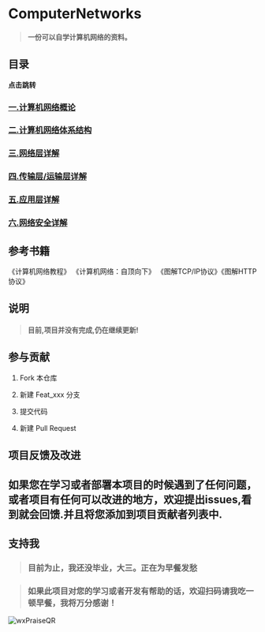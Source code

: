 # ComputerNetworks

>#### 一份可以自学计算机网络的资料。

## 目录 

 **点击跳转**

 ### <a href="md/计算机网络概论.md">一.计算机网络概论</a>

 ### <a href="md/计算机网络体系结构.md">二.计算机网络体系结构</a>

 ### <a href="md/网络层详解.md">三.网络层详解</a>

 ### <a href="md/传输层&运输层详解.md">四.传输层/运输层详解</a>

 ### <a href="md/应用层详解.md">五.应用层详解</a>

 ### <a href="md/网络安全.md">六.网络安全详解</a>


## 参考书籍

《计算机网络教程》 《计算机网络：自顶向下》 《图解TCP/IP协议》《图解HTTP协议》

## 说明

>#### 目前,项目并没有完成,仍在继续更新!

## 参与贡献

1. Fork 本仓库
   
2. 新建 Feat_xxx 分支
   
3. 提交代码
   
4. 新建 Pull Request

## 项目反馈及改进

## 如果您在学习或者部署本项目的时候遇到了任何问题，或者项目有任何可以改进的地方，欢迎提出issues,看到就会回馈.并且将您添加到项目贡献者列表中.

## 支持我

> ### 目前为止，我还没毕业，大三。正在为早餐发愁

> ### 如果此项目对您的学习或者开发有帮助的话，欢迎扫码请我吃一顿早餐，我将万分感谢！

![wxPraiseQR](https://gitee.com/ShaoxiongDu/imageBed/raw/master/wxPraiseQR.png)